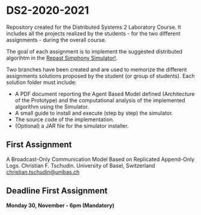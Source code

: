 # DS2-2020-2021
Repository created for the Distributed Systems 2 Laboratory Course. It includes all the projects realized by the students - for the two different assignments - during the overall course.

The goal of each assignment is to implement the suggested distributed algorihtm in the [Repast Simphony Simulator!](https://repast.github.io/).

Two branches have been created and are used to memorize the different assignments solutions proposed by the student (or group of students). Each solution folder must include:

* A PDF document reporting the Agent Based Model defined (Architecture of the Prototype) and the computational analysis of the implemented algorithm using the Simulator.
* A small guide to install and execute (step by step) the simulator.
* The source code of the implementation.
* (Optional) a JAR file for the simulator installer.

## First Assignment ##

A Broadcast-Only Communication Model Based on Replicated Append-Only Logs. Christian F. Tschudin. University of Basel, Switzerland
christian.tschudin@unibas.ch

## Deadline First Assignment ##
**Monday 30, November - 6pm (Mandatory)**

